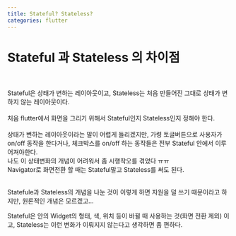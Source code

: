 ```yaml
---
title: Stateful? Stateless?
categories: flutter
---
```


Stateful 과 Stateless 의 차이점
==============================
<br><br>
Stateful은 상태가 변하는 레이아웃이고, Stateless는 처음 만들어진 그대로 상태가 변하지 않는 레이아웃이다.
<br><br>
처음 flutter에서 화면을 그리기 위해서 Stateful인지 Stateless인지 정해야 한다.
<br><br>
상태가 변하는 레이아웃이라는 말이 어렵게 들리겠지만, 가령 토글버튼으로 사용자가 on/off 동작을 한다거나, 
체크박스를 on/off 하는 동작들은 전부 Stateful 안에서 이루어져야한다.<br>
나도 이 상태변화의 개념이 어려워서 좀 시행착오를 겪었다 ㅠㅠ<br>
Navigator로 화면전환 할 때는 Stateful말고 Stateless를 써도 된다.<br><br>

Statefule과 Stateless의 개념을 나눈 것이 이렇게 하면 자원을 덜 쓰기 때문이라고 하지만, 원론적인 개념은 모르겠고...<br>

Stateful은 안의 Widget의 형태, 색, 위치 등이 바뀔 때 사용하는 것(화면 전환 제외) 이고, Stateless는 이런 변화가 이뤄지지 않는다고 생각하면 좀 편하다.
